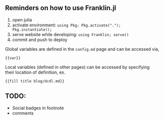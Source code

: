 ## Reminders on how to use Franklin.jl

1. open julia
2. activate environment: `using Pkg; Pkg.activate("."); Pkg.instantiate();`
3. serve website while developing: `using Franklin; serve()`
4. commit and push to deploy

Global variables are defined in the `config.md` page and can be accessed via,
```plaintext
{{var}}
```

Local variables (defined in other pages) can be accessed by specifying their 
location of definition, ex.

```plaintext
{{fill title blog/dcdl.md}}
```

## TODO:
- Social badges in footnote
- comments
